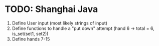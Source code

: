 # TODO: Shanghai Java
1. Define User input (most likely strings of input)
2. Define functions to handle a "put down" attempt (hand 6 -> total = 6, is_set(set1, set2)) 
3. Define hands 7-15
